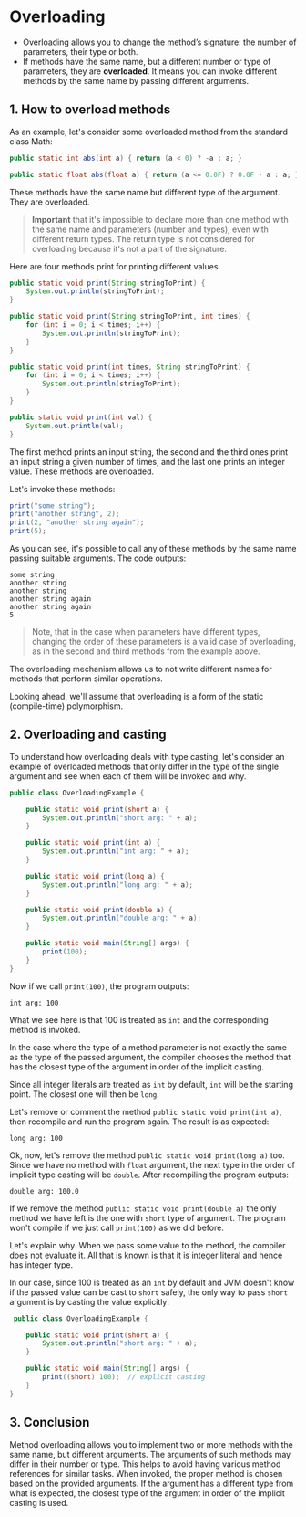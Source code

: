 # Overloading

- Overloading allows you to change the method’s signature: the number of parameters, their type or both.
- If methods have the same name, but a different number or type of parameters, they are **overloaded**. It means you can invoke different methods by the same name by passing different arguments.

## 1. How to overload methods
As an example, let's consider some overloaded method from the standard class Math:

```java
public static int abs(int a) { return (a < 0) ? -a : a; }

public static float abs(float a) { return (a <= 0.0F) ? 0.0F - a : a; }
```

These methods have the same name but different type of the argument. They are overloaded.

> **Important** that it's impossible to declare more than one method with the same name and parameters (number and types), even with different return types. The return type is not considered for overloading because it's not a part of the signature.

Here are four methods print for printing different values.

```java
public static void print(String stringToPrint) {
    System.out.println(stringToPrint);
}

public static void print(String stringToPrint, int times) {
    for (int i = 0; i < times; i++) {
        System.out.println(stringToPrint);
    }
}

public static void print(int times, String stringToPrint) {
    for (int i = 0; i < times; i++) {
        System.out.println(stringToPrint);
    }
}

public static void print(int val) {
    System.out.println(val);
}
```

The first method prints an input string, the second and the third ones print an input string a given number of times, and the last one prints an integer value. These methods are overloaded.

Let's invoke these methods:

```java
print("some string");
print("another string", 2);
print(2, "another string again");
print(5);
```

As you can see, it's possible to call any of these methods by the same name passing suitable arguments. The code outputs:

```
some string
another string
another string
another string again
another string again
5
```

> Note, that in the case when parameters have different types, changing the order of these parameters is a valid case of overloading, as in the second and third methods from the example above.

The overloading mechanism allows us to not write different names for methods that perform similar operations.

Looking ahead, we'll assume that overloading is a form of the static (compile-time) polymorphism.

## 2. Overloading and casting
To understand how overloading deals with type casting, let's consider an example of overloaded methods that only differ in the type of the single argument and see when each of them will be invoked and why.

```java
public class OverloadingExample {

    public static void print(short a) {
        System.out.println("short arg: " + a);
    }

    public static void print(int a) {
        System.out.println("int arg: " + a);
    }

    public static void print(long a) {
        System.out.println("long arg: " + a);
    }

    public static void print(double a) {
        System.out.println("double arg: " + a);
    }

    public static void main(String[] args) {
        print(100);
    }
}
```

Now if we call `print(100)`, the program outputs:

    int arg: 100

What we see here is that 100 is treated as `int` and the corresponding method is invoked.

In the case where the type of a method parameter is not exactly the same as the type of the passed argument, the compiler chooses the method that has the closest type of the argument in order of the implicit casting.

Since all integer literals are treated as `int` by default, `int` will be the starting point. The closest one will then be `long`.

Let's remove or comment the method `public static void print(int a)`, then recompile and run the program again. The result is as expected:

    long arg: 100

Ok, now, let's remove the method `public static void print(long a)` too. Since we have no method with `float` argument, the next type in the order of implicit type casting will be `double`. After recompiling the program outputs:

    double arg: 100.0

If we remove the method `public static void print(double a)` the only method we have left is the one with `short` type of argument. The program won't compile if we just call `print(100)` as we did before.

Let's explain why. When we pass some value to the method, the compiler does not evaluate it. All that is known is that it is integer literal and hence has integer type.

In our case, since 100 is treated as an `int` by default and JVM doesn't know if the passed value can be cast to `short` safely, the only way to pass `short` argument is by casting the value explicitly:

```java
 public class OverloadingExample {

    public static void print(short a) {
        System.out.println("short arg: " + a);
    }

    public static void main(String[] args) {
        print((short) 100);  // explicit casting 
    }
}
```

## 3. Conclusion
Method overloading allows you to implement two or more methods with the same name, but different arguments. The arguments of such methods may differ in their number or type. This helps to avoid having various method references for similar tasks. When invoked, the proper method is chosen based on the provided arguments. If the argument has a different type from what is expected, the closest type of the argument in order of the implicit casting is used.
